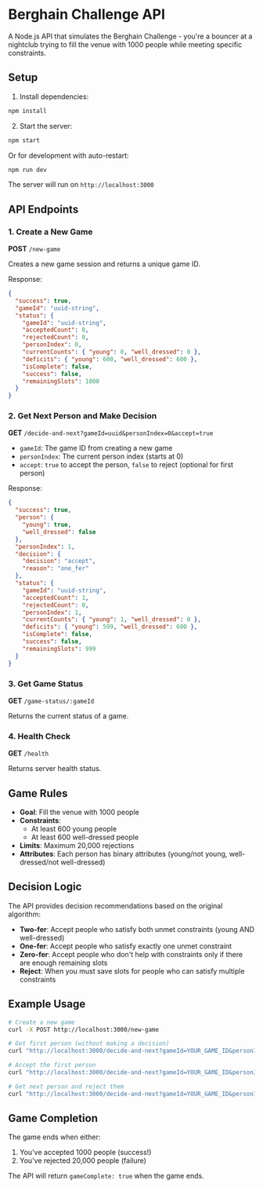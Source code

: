 # Berghain Challenge API

A Node.js API that simulates the Berghain Challenge - you're a bouncer at a nightclub trying to fill the venue with 1000 people while meeting specific constraints.

## Setup

1. Install dependencies:
```bash
npm install
```

2. Start the server:
```bash
npm start
```

Or for development with auto-restart:
```bash
npm run dev
```

The server will run on `http://localhost:3000`

## API Endpoints

### 1. Create a New Game
**POST** `/new-game`

Creates a new game session and returns a unique game ID.

Response:
```json
{
  "success": true,
  "gameId": "uuid-string",
  "status": {
    "gameId": "uuid-string",
    "acceptedCount": 0,
    "rejectedCount": 0,
    "personIndex": 0,
    "currentCounts": { "young": 0, "well_dressed": 0 },
    "deficits": { "young": 600, "well_dressed": 600 },
    "isComplete": false,
    "success": false,
    "remainingSlots": 1000
  }
}
```

### 2. Get Next Person and Make Decision
**GET** `/decide-and-next?gameId=uuid&personIndex=0&accept=true`

- `gameId`: The game ID from creating a new game
- `personIndex`: The current person index (starts at 0)
- `accept`: `true` to accept the person, `false` to reject (optional for first person)

Response:
```json
{
  "success": true,
  "person": {
    "young": true,
    "well_dressed": false
  },
  "personIndex": 1,
  "decision": {
    "decision": "accept",
    "reason": "one_fer"
  },
  "status": {
    "gameId": "uuid-string",
    "acceptedCount": 1,
    "rejectedCount": 0,
    "personIndex": 1,
    "currentCounts": { "young": 1, "well_dressed": 0 },
    "deficits": { "young": 599, "well_dressed": 600 },
    "isComplete": false,
    "success": false,
    "remainingSlots": 999
  }
}
```

### 3. Get Game Status
**GET** `/game-status/:gameId`

Returns the current status of a game.

### 4. Health Check
**GET** `/health`

Returns server health status.

## Game Rules

- **Goal**: Fill the venue with 1000 people
- **Constraints**: 
  - At least 600 young people
  - At least 600 well-dressed people
- **Limits**: Maximum 20,000 rejections
- **Attributes**: Each person has binary attributes (young/not young, well-dressed/not well-dressed)

## Decision Logic

The API provides decision recommendations based on the original algorithm:

- **Two-fer**: Accept people who satisfy both unmet constraints (young AND well-dressed)
- **One-fer**: Accept people who satisfy exactly one unmet constraint
- **Zero-fer**: Accept people who don't help with constraints only if there are enough remaining slots
- **Reject**: When you must save slots for people who can satisfy multiple constraints

## Example Usage

```bash
# Create a new game
curl -X POST http://localhost:3000/new-game

# Get first person (without making a decision)
curl "http://localhost:3000/decide-and-next?gameId=YOUR_GAME_ID&personIndex=0"

# Accept the first person
curl "http://localhost:3000/decide-and-next?gameId=YOUR_GAME_ID&personIndex=0&accept=true"

# Get next person and reject them
curl "http://localhost:3000/decide-and-next?gameId=YOUR_GAME_ID&personIndex=1&accept=false"
```

## Game Completion

The game ends when either:
1. You've accepted 1000 people (success!)
2. You've rejected 20,000 people (failure)

The API will return `gameComplete: true` when the game ends.
